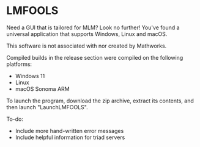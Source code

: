 # LMFOOLS
Need a GUI that is tailored for MLM? Look no further! You've found a universal application that supports Windows, Linux and macOS.

This software is not associated with nor created by Mathworks.

Compiled builds in the release section were compiled on the following platforms:
- Windows 11
- Linux
- macOS Sonoma ARM

To launch the program, download the zip archive, extract its contents, and then launch "LaunchLMFOOLS".

To-do:
- Include more hand-written error messages
- Include helpful information for triad servers
